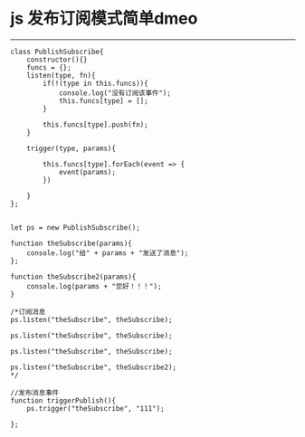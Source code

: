 # js 发布订阅模式简单dmeo
---
    class PublishSubscribe{
        constructor(){}
        funcs = {};
        listen(type, fn){
            if(!(type in this.funcs)){
                console.log("没有订阅该事件");
                this.funcs[type] = [];
            }

            this.funcs[type].push(fn);
        }

        trigger(type, params){

            this.funcs[type].forEach(event => {
                event(params);
            })

        }
    };


    let ps = new PublishSubscribe();

    function theSubscribe(params){
        console.log("给" + params + "发送了消息");
    };

    function theSubscribe2(params){
        console.log(params + "您好！！！");
    }

    /*订阅消息
    ps.listen("theSubscribe", theSubscribe);

    ps.listen("theSubscribe", theSubscribe);

    ps.listen("theSubscribe", theSubscribe);

    ps.listen("theSubscribe", theSubscribe2);
    */

    //发布消息事件
    function triggerPublish(){
        ps.trigger("theSubscribe", "111");

    };